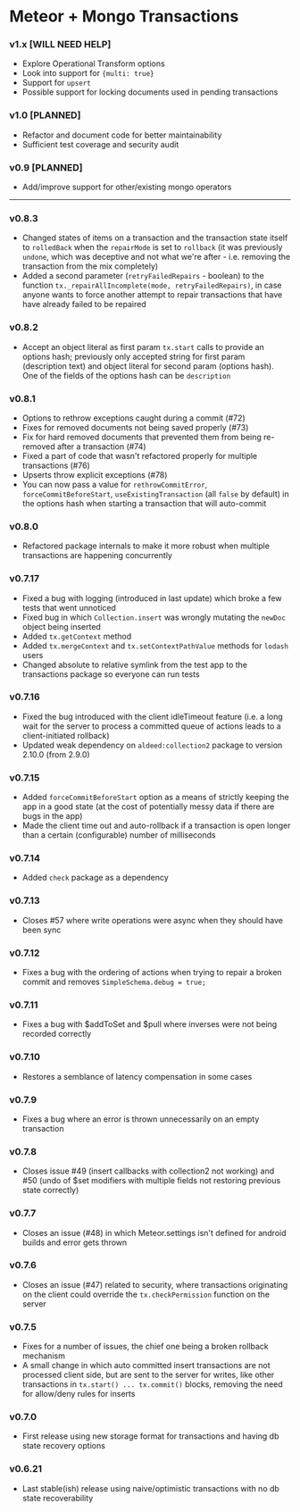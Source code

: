 Meteor + Mongo Transactions
===========================

### v1.x [WILL NEED HELP]

- Explore Operational Transform options
- Look into support for `{multi: true}`
- Support for `upsert`
- Possible support for locking documents used in pending transactions

### v1.0 [PLANNED]

- Refactor and document code for better maintainability  
- Sufficient test coverage and security audit

### v0.9 [PLANNED]

- Add/improve support for other/existing mongo operators

----

### v0.8.3

- Changed states of items on a transaction and the transaction state itself to `rolledBack` when the `repairMode` is set to `rollback` (it was previously `undone`, which was deceptive and not what we're after - i.e. removing the transaction from the mix completely)
- Added a second parameter (`retryFailedRepairs` - boolean) to the function `tx._repairAllIncomplete(mode, retryFailedRepairs)`, in case anyone wants to force another attempt to repair transactions that have have already failed to be repaired

### v0.8.2

- Accept an object literal as first param `tx.start` calls to provide an options hash; previously only accepted string for first param (description text) and object literal for second param (options hash). One of the fields of the options hash can be `description`

### v0.8.1

- Options to rethrow exceptions caught during a commit (#72)
- Fixes for removed documents not being saved properly (#73)
- Fix for hard removed documents that prevented them from being re-removed after a transaction (#74)
- Fixed a part of code that wasn't refactored properly for multiple transactions (#76)
- Upserts throw explicit exceptions (#78)
- You can now pass a value for `rethrowCommitError`, `forceCommitBeforeStart`, `useExistingTransaction` (all `false` by default) in the options hash when starting a transaction that will auto-commit

### v0.8.0

- Refactored package internals to make it more robust when multiple transactions are happening concurrently

### v0.7.17

- Fixed a bug with logging (introduced in last update) which broke a few tests that went unnoticed
- Fixed bug in which `Collection.insert` was wrongly mutating the `newDoc` object being inserted
- Added `tx.getContext` method
- Added `tx.mergeContext` and `tx.setContextPathValue` methods for `lodash` users
- Changed absolute to relative symlink from the test app to the transactions package so everyone can run tests

### v0.7.16

- Fixed the bug introduced with the client idleTimeout feature (i.e. a long wait for the server to process a committed queue of actions leads to a client-initiated rollback)
- Updated weak dependency on `aldeed:collection2` package to version 2.10.0 (from 2.9.0)

### v0.7.15

- Added `forceCommitBeforeStart` option as a means of strictly keeping the app in a good state (at the cost of potentially messy data if there are bugs in the app)
- Made the client time out and auto-rollback if a transaction is open longer than a certain (configurable) number of milliseconds

### v0.7.14

- Added `check` package as a dependency

### v0.7.13

- Closes #57 where write operations were async when they should have been sync

### v0.7.12

- Fixes a bug with the ordering of actions when trying to repair a broken commit and removes `SimpleSchema.debug = true;`

### v0.7.11

- Fixes a bug with $addToSet and $pull where inverses were not being recorded correctly

### v0.7.10

- Restores a semblance of latency compensation in some cases

### v0.7.9

- Fixes a bug where an error is thrown unnecessarily on an empty transaction

### v0.7.8

- Closes issue #49 (insert callbacks with collection2 not working) and #50 (undo of $set modifiers with multiple fields not restoring previous state correctly)

### v0.7.7

- Closes an issue (#48) in which Meteor.settings isn't defined for android builds and error gets thrown

### v0.7.6

- Closes an issue (#47) related to security, where transactions originating on the client could override the `tx.checkPermission` function on the server

### v0.7.5

- Fixes for a number of issues, the chief one being a broken rollback mechanism
- A small change in which auto committed insert transactions are not processed client side, but are sent to the server for writes, like  other transactions in `tx.start() ... tx.commit()` blocks, removing the need for allow/deny rules for inserts

### v0.7.0

- First release using new storage format for transactions and having db state recovery options

### v0.6.21

- Last stable(ish) release using naive/optimistic transactions with no db state recoverability